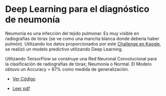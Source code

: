 # Deep Learning para el diagnóstico de neumonía 

  

Neumonía es una infección del tejido pulmonar. Es muy visible en radiografías de tórax (se ve como una mancha blanca donde debería haber pulmón). Utilizando los datos proporcionados por este [Challenge en Kaggle](https://www.kaggle.com/datasets/paultimothymooney/chest-xray-pneumonia), se realizó un modelo predictivo utilizando Deep Learning. 

  

Utilizando TensorFlow se construye una Red Neuronal Convolucional para la clasificación de radiografías de tórax; Neumonía o Normal. El Modelo obtuvo un Accuracy = 87% como medida de generalización.  

  

  

  

  

- [Ver Código](cnn-para-diagnostico-de-neumonia.ipynb) 

- [Leer pdf](Diagnostico_de_neumonia_mediante_aprendisaje_profundo_basado_en_imagenes.pdf) 

